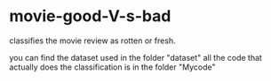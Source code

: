 # movie-good-V-s-bad
classifies the movie review as rotten or fresh.

you can find the dataset used in the folder "dataset"
all the code that actually does the classification is in the folder "Mycode"

